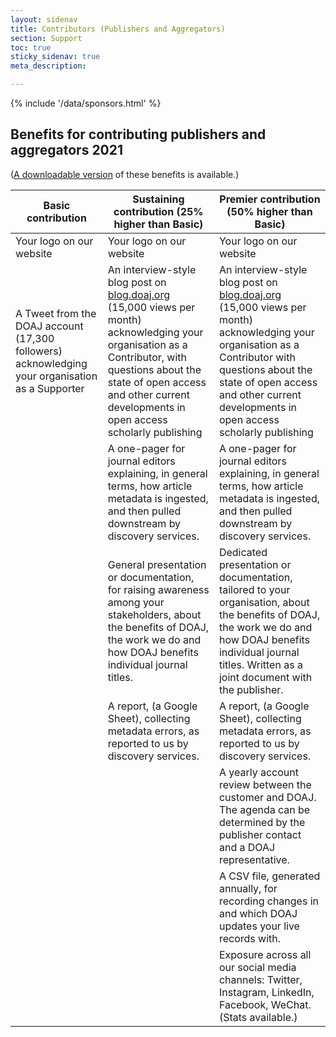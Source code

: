 ```yaml
---
layout: sidenav
title: Contributors (Publishers and Aggregators)
section: Support
toc: true
sticky_sidenav: true
meta_description: 

---
```


<!-- insert introductory text here -->

<div>{% include '/data/sponsors.html' %}</div>

## Benefits for contributing publishers and aggregators 2021

([A downloadable version](https://docs.google.com/document/d/1xTVxUvqLkh2-r53cYlWdSIHsPGSnhcE7gi7bRFCaJik/edit?usp=sharing) of these benefits is available.)

| Basic contribution       | Sustaining contribution (25% higher than Basic) | Premier contribution (50% higher than Basic) |
|--------------------------|-------------------------------------------------|----------------------------------------------|
| Your logo on our website | Your logo on our website                        | Your logo on our website                     |
| A Tweet from the DOAJ account (17,300 followers) acknowledging your organisation as a Supporter | An interview-style blog post on [blog.doaj.org](https://blog.doaj.org/) (15,000 views per month) acknowledging your organisation as a Contributor, with questions about the state of open access and other current developments in open access scholarly publishing | An interview-style blog post on [blog.doaj.org](https://blog.doaj.org/) (15,000 views per month) acknowledging your organisation as a Contributor with questions about the state of open access and other current developments in open access scholarly publishing|
|                          | A one-pager for  journal editors explaining, in general terms, how article metadata is ingested, and then pulled downstream by discovery services. | A one-pager for journal editors explaining, in general terms, how article metadata is ingested, and then pulled downstream by discovery services.|
|                          | General presentation or documentation, for raising awareness among your stakeholders, about the benefits of DOAJ, the work we do and how DOAJ benefits individual journal titles. | Dedicated presentation or documentation, tailored to your organisation, about the benefits of DOAJ, the work we do and how DOAJ benefits individual journal titles. Written as a joint document with the publisher. |
|                          | A report, (a Google Sheet), collecting metadata errors, as reported to us by discovery services. | A report, (a Google Sheet), collecting metadata errors, as reported to us by discovery services. |
|                          |                                                 | A yearly account review between the customer and DOAJ. The agenda can be determined by the publisher contact and a DOAJ representative. |
|                          |                                                 | A CSV file, generated annually, for recording changes in and which DOAJ updates your live records with. |
|                          |                                                 | Exposure across all our social media channels: Twitter, Instagram, LinkedIn, Facebook, WeChat. (Stats available.) |
